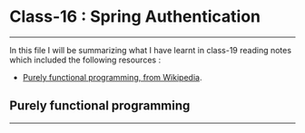 # Class-16 : Spring Authentication
***

In this file I will be summarizing what I have learnt in class-19 reading notes which included the following resources : 
- [Purely functional programming, from Wikipedia](https://en.wikipedia.org/wiki/Purely_functional_programming).

## Purely functional programming
***
